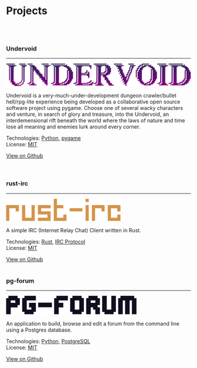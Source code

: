 # Projects  
<br/><br/>

### Undervoid
---
![undervoidtitle](assets/img/undervoidtitle.png)

Undervoid is a very-much-under-development dungeon crawler/bullet hell/rpg-lite experience being developed as a collaborative open source software project using pygame. Choose one of several wacky characters and venture, in search of glory and treasure, into the Undervoid, an interdemensional rift beneath the world where the laws of nature and time lose all meaning and enemies lurk around every corner. 

Technologies: [Python](https://www.python.org/), [pygame](https://www.pygame.org)  
License: [MIT](https://github.com/mgear2/undervoid/blob/master/LICENSE)

[View on Github](https://github.com/mgear2/undervoid)  
<br/><br/>

### rust-irc
---
![rustirctitle](assets/img/rust-irc_title_default.png)

A simple IRC (Internet Relay Chat) Client written in Rust.

Technologies: [Rust](https://www.rust-lang.org/), [IRC Protocol](https://tools.ietf.org/html/rfc1459)  
License: [MIT](https://github.com/mgear2/rust-irc/blob/master/LICENSE)

[View on Github](https://github.com/mgear2/rust-irc)
<br/><br/>

### pg-forum
---
![pgforumtitle](assets/img/pg-forum_title.png)

An application to build, browse and edit a forum from the command line using a Postgres database. 

Technologies: [Python](https://www.python.org/), [PostgreSQL](https://www.postgresql.org/)  
License: [MIT](https://github.com/mgear2/pg-forum/blob/master/LICENSE)

[View on Github](https://github.com/mgear2/pg-forum)
<br/><br/>
